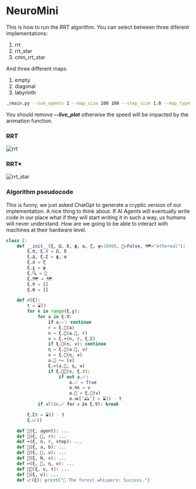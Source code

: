 # NeuroMini



This is how to run the RRT algorithm. You can select between three diferent implementations:
1. rrt
2. rrt_star
3. cmn_rrt_star

And three different maps
1. empty
2. diagonal
3. labyrinth
```bash
./main.py --num_agents 1 --map_size 100 100 --step_size 1.0 --map_type labyrinth --algorithm rrt --live_plot
```
You should remove **_--live_plot_** otherwise the speed will be impacted by the animation function.

### RRT
![rrt](https://github.com/user-attachments/assets/87ff81af-5170-42ed-9220-4958365646e0)

### RRT*
![rrt_star](https://github.com/user-attachments/assets/c5d4883a-0271-4c5a-b31a-70620f57a707)


### Algorithm pseudocode
This is funny, we just asked ChatGpt to generate a cryptic version of our implementation. A nice thing to think about. If AI Agents will eventually write code in our place
what if they will start writing it in such a way, us humans will never understand. How are we going to be able to interact with machines at their hardware level.
```python
class Ξ:
    def __init__(ξ, Ω, δ, ϕ, α, ζ, ψ=10000, 🧠=False, 🗺️="ethereal"):
        ξ.π, ξ.τ = Ω, δ
        ξ.Δ, ξ.Σ = ϕ, α
        ξ.Λ = ζ
        ξ.χ = ψ
        ξ.🔍 = 🧠
        ξ.🗺️ = 🗺️
        ξ.∇ = []
        ξ.θ = []

    def ☍(ξ):
        t = ⌛()
        for k in range(ξ.χ):
            for a in ξ.∇:
                if a.✅: continue
                r = ξ.🎯(a)
                n = ξ.📍(a.🌲, r)
                ν = ξ.➡️(n, r, ξ.Σ)
                if ξ.🚫(n, ν): continue
                η = ξ.🔎(a.🌲, ν)
                ν = ξ.🧬(η, ν)
                a.🌲 += [ν]
                ξ.↩️(a.🌲, η, ν)
                if ξ.🎯🎯(ν, ξ.τ):
                    if not a.✅:
                        a.✅ = True
                        a.πλ = ν
                        a.📜 = ξ.🔗(ν)
                        a.📊["🕰️"] = ⌛() - t
            if all(𝔞.✅ for 𝔞 in ξ.∇): break

        ξ.Στ = ⌛() - t
        ξ.📈()

    def 🎯(ξ, agent): ...
    def 📍(ξ, 🌳, r): ...
    def ➡️(ξ, n, r, step): ...
    def 🚫(ξ, a, b): ...
    def 🔎(ξ, 🌳, ν): ...
    def 🧬(ξ, N, ν): ...
    def ↩️(ξ, 🌳, η, ν): ...
    def 🎯🎯(ξ, ν, τ): ...
    def 🔗(ξ, ν): ...
    def 📈(ξ): print("🌟 The forest whispers: Success.")
```
